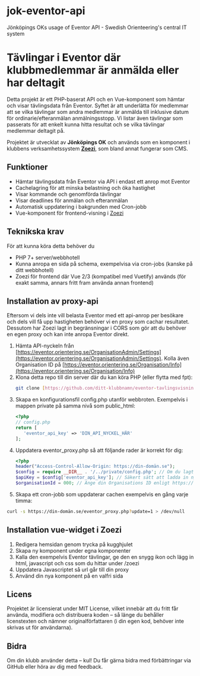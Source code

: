 # jok-eventor-api
Jönköpings OKs usage of Eventor API - Swedish Orienteering's central IT system

# Tävlingar i Eventor där klubbmedlemmar är anmälda eller har deltagit

Detta projekt är ett PHP-baserat API och en Vue-komponent som hämtar och visar tävlingsdata från Eventor. Syftet är att underlätta för medlemmar att se vilka tävlingar som andra medlemmar är anmälda till inklusive datum för ordinarie/efteranmälan anmälningsstopp. Vi listar även tävlingar som passerats för att enkelt kunna hitta resultat och se vilka tävlingar medlemmar deltagit på.

Projektet är utvecklat av **Jönköpings OK** och används som en komponent i klubbens verksamhetssystem **[Zoezi](https://zoezi.se/)**, som bland annat fungerar som CMS.

## Funktioner

- Hämtar tävlingsdata från Eventor via API i endast ett anrop mot Eventor
- Cachelagring för att minska belastning och öka hastighet
- Visar kommande och genomförda tävlingar
- Visar deadlines för anmälan och efteranmälan
- Automatisk uppdatering i bakgrunden med Cron-jobb
- Vue-komponent för frontend-visning i [Zoezi](https://zoezi.se/)

## Teknikska krav

För att kunna köra detta behöver du
- PHP 7+ server/webbhotell
- Kunna anropa en sida på schema, exempelvisa via cron-jobs (kanske på ditt webbhotell)
- Zoezi för frontend där Vue 2/3 (kompatibel med Vuetify) används (för exakt samma, annars fritt fram använda annan frontend)

## Installation av proxy-api

Eftersom vi dels inte vill belasta Eventor med ett api-anrop per besökare och dels vill få upp hastigheten behöver vi en proxy som cachar resultatet. Dessutom har Zoezi lagt in begränsningar i CORS som gör att du behöver en egen proxy och kan inte anropa Eventor direkt.

1. Hämta API-nyckeln från [https://eventor.orientering.se/OrganisationAdmin/Settings](https://eventor.orientering.se/OrganisationAdmin/Settings). Kolla även Organisation ID på [https://eventor.orientering.se/Organisation/Info](https://eventor.orientering.se/Organisation/Info)
2. Klona detta repo till din server där du kan köra PHP (eller flytta med fpt):
   ```bash
   git clone [https://github.com/ditt-klubbnamn/eventor-tavlingsvisning.git](https://github.com/lilja85/jok-eventor-api.git)
   ```
3. Skapa en konfigurationsfil config.php utanför webbroten. Exempelvis i mappen private på samma nivå som public_html:
   ```php
   <?php
   // config.php
   return [
      'eventor_api_key' => 'DIN_API_NYCKEL_HÄR'
   ];
   ```
4. Uppdatera eventor_proxy.php så att följande rader är korrekt för dig:
   ```php
   <?php
   header("Access-Control-Allow-Origin: https://din-domän.se");
   $config = require __DIR__ . '/../private/config.php'; // Om du lagt config.php i /private samt att proxy-skriptet ligger direkt i rooten på din sida
   $apiKey = $config['eventor_api_key']; // Säkert sätt att ladda in nyckeln
   $organisationId = 000; // Ange din Organisations ID enligt https://eventor.orientering.se/Organisation/Info
   ```
5. Skapa ett cron-jobb som uppdaterar cachen exempelvis en gång varje timma:
```bash
curl -s https://din-domän.se/eventor_proxy.php?update=1 > /dev/null
```

## Installation vue-widget i Zoezi

1. Redigera hemsidan genom trycka på kugghjulet
2. Skapa ny komponent under egna komponenter
3. Kalla den exempelvis Eventor tävlingar, ge den en snygg ikon och lägg in html, javascript och css som du hittar under /zoezi
4. Uppdatera Javascriptet så url går till din proxy
5. Använd din nya komponent på en valfri sida

## Licens
Projektet är licensierat under MIT License, vilket innebär att du fritt får använda, modifiera och distribuera koden – så länge du behåller licenstexten och nämner originalförfattaren (i din egen kod, behöver inte skrivas ut för användarna).

## Bidra
Om din klubb använder detta – kul! Du får gärna bidra med förbättringar via GitHub eller höra av dig med feedback.
